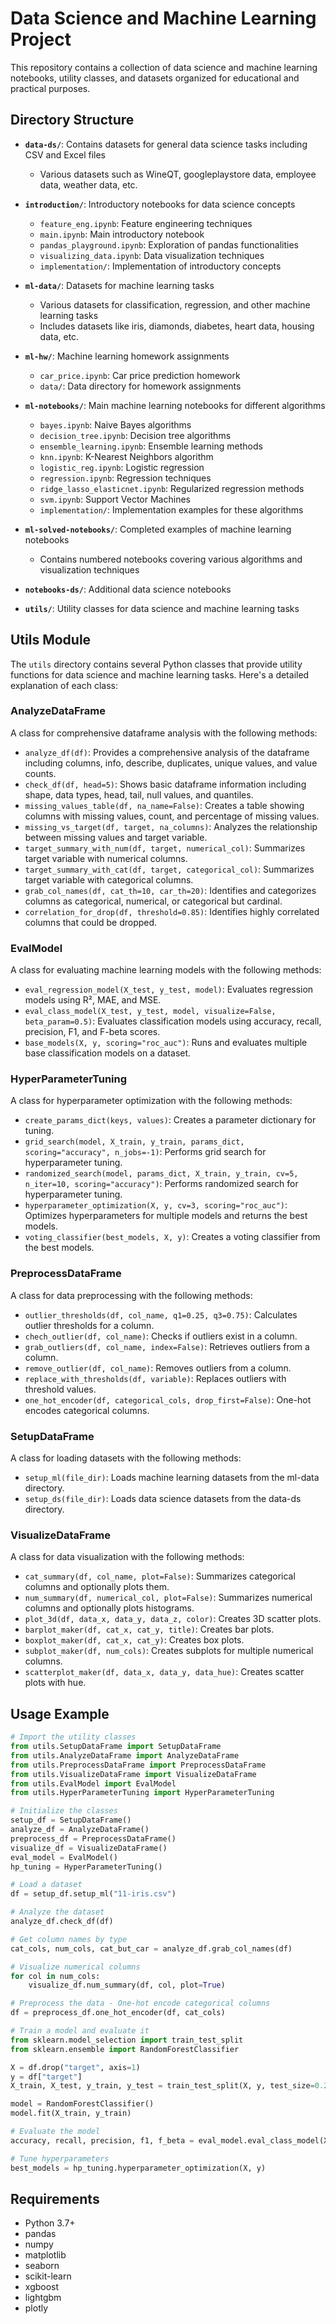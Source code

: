 # Data Science and Machine Learning Project

This repository contains a collection of data science and machine learning notebooks, utility classes, and datasets organized for educational and practical purposes.

## Directory Structure

- **`data-ds/`**: Contains datasets for general data science tasks including CSV and Excel files
  - Various datasets such as WineQT, googleplaystore data, employee data, weather data, etc.

- **`introduction/`**: Introductory notebooks for data science concepts
  - `feature_eng.ipynb`: Feature engineering techniques
  - `main.ipynb`: Main introductory notebook
  - `pandas_playground.ipynb`: Exploration of pandas functionalities
  - `visualizing_data.ipynb`: Data visualization techniques
  - `implementation/`: Implementation of introductory concepts

- **`ml-data/`**: Datasets for machine learning tasks
  - Various datasets for classification, regression, and other machine learning tasks
  - Includes datasets like iris, diamonds, diabetes, heart data, housing data, etc.

- **`ml-hw/`**: Machine learning homework assignments
  - `car_price.ipynb`: Car price prediction homework
  - `data/`: Data directory for homework assignments

- **`ml-notebooks/`**: Main machine learning notebooks for different algorithms
  - `bayes.ipynb`: Naive Bayes algorithms
  - `decision_tree.ipynb`: Decision tree algorithms
  - `ensemble_learning.ipynb`: Ensemble learning methods
  - `knn.ipynb`: K-Nearest Neighbors algorithm
  - `logistic_reg.ipynb`: Logistic regression
  - `regression.ipynb`: Regression techniques
  - `ridge_lasso_elasticnet.ipynb`: Regularized regression methods
  - `svm.ipynb`: Support Vector Machines
  - `implementation/`: Implementation examples for these algorithms

- **`ml-solved-notebooks/`**: Completed examples of machine learning notebooks
  - Contains numbered notebooks covering various algorithms and visualization techniques

- **`notebooks-ds/`**: Additional data science notebooks

- **`utils/`**: Utility classes for data science and machine learning tasks

## Utils Module

The `utils` directory contains several Python classes that provide utility functions for data science and machine learning tasks. Here's a detailed explanation of each class:

### AnalyzeDataFrame

A class for comprehensive dataframe analysis with the following methods:

- `analyze_df(df)`: Provides a comprehensive analysis of the dataframe including columns, info, describe, duplicates, unique values, and value counts.
- `check_df(df, head=5)`: Shows basic dataframe information including shape, data types, head, tail, null values, and quantiles.
- `missing_values_table(df, na_name=False)`: Creates a table showing columns with missing values, count, and percentage of missing values.
- `missing_vs_target(df, target, na_columns)`: Analyzes the relationship between missing values and target variable.
- `target_summary_with_num(df, target, numerical_col)`: Summarizes target variable with numerical columns.
- `target_summary_with_cat(df, target, categorical_col)`: Summarizes target variable with categorical columns.
- `grab_col_names(df, cat_th=10, car_th=20)`: Identifies and categorizes columns as categorical, numerical, or categorical but cardinal.
- `correlation_for_drop(df, threshold=0.85)`: Identifies highly correlated columns that could be dropped.

### EvalModel

A class for evaluating machine learning models with the following methods:

- `eval_regression_model(X_test, y_test, model)`: Evaluates regression models using R², MAE, and MSE.
- `eval_class_model(X_test, y_test, model, visualize=False, beta_param=0.5)`: Evaluates classification models using accuracy, recall, precision, F1, and F-beta scores.
- `base_models(X, y, scoring="roc_auc")`: Runs and evaluates multiple base classification models on a dataset.

### HyperParameterTuning

A class for hyperparameter optimization with the following methods:

- `create_params_dict(keys, values)`: Creates a parameter dictionary for tuning.
- `grid_search(model, X_train, y_train, params_dict, scoring="accuracy", n_jobs=-1)`: Performs grid search for hyperparameter tuning.
- `randomized_search(model, params_dict, X_train, y_train, cv=5, n_iter=10, scoring="accuracy")`: Performs randomized search for hyperparameter tuning.
- `hyperparameter_optimization(X, y, cv=3, scoring="roc_auc")`: Optimizes hyperparameters for multiple models and returns the best models.
- `voting_classifier(best_models, X, y)`: Creates a voting classifier from the best models.

### PreprocessDataFrame

A class for data preprocessing with the following methods:

- `outlier_thresholds(df, col_name, q1=0.25, q3=0.75)`: Calculates outlier thresholds for a column.
- `chech_outlier(df, col_name)`: Checks if outliers exist in a column.
- `grab_outliers(df, col_name, index=False)`: Retrieves outliers from a column.
- `remove_outlier(df, col_name)`: Removes outliers from a column.
- `replace_with_thresholds(df, variable)`: Replaces outliers with threshold values.
- `one_hot_encoder(df, categorical_cols, drop_first=False)`: One-hot encodes categorical columns.

### SetupDataFrame

A class for loading datasets with the following methods:

- `setup_ml(file_dir)`: Loads machine learning datasets from the ml-data directory.
- `setup_ds(file_dir)`: Loads data science datasets from the data-ds directory.

### VisualizeDataFrame

A class for data visualization with the following methods:

- `cat_summary(df, col_name, plot=False)`: Summarizes categorical columns and optionally plots them.
- `num_summary(df, numerical_col, plot=False)`: Summarizes numerical columns and optionally plots histograms.
- `plot_3d(df, data_x, data_y, data_z, color)`: Creates 3D scatter plots.
- `barplot_maker(df, cat_x, cat_y, title)`: Creates bar plots.
- `boxplot_maker(df, cat_x, cat_y)`: Creates box plots.
- `subplot_maker(df, num_cols)`: Creates subplots for multiple numerical columns.
- `scatterplot_maker(df, data_x, data_y, data_hue)`: Creates scatter plots with hue.

## Usage Example

```python
# Import the utility classes
from utils.SetupDataFrame import SetupDataFrame
from utils.AnalyzeDataFrame import AnalyzeDataFrame
from utils.PreprocessDataFrame import PreprocessDataFrame
from utils.VisualizeDataFrame import VisualizeDataFrame
from utils.EvalModel import EvalModel
from utils.HyperParameterTuning import HyperParameterTuning

# Initialize the classes
setup_df = SetupDataFrame()
analyze_df = AnalyzeDataFrame()
preprocess_df = PreprocessDataFrame()
visualize_df = VisualizeDataFrame()
eval_model = EvalModel()
hp_tuning = HyperParameterTuning()

# Load a dataset
df = setup_df.setup_ml("11-iris.csv")

# Analyze the dataset
analyze_df.check_df(df)

# Get column names by type
cat_cols, num_cols, cat_but_car = analyze_df.grab_col_names(df)

# Visualize numerical columns
for col in num_cols:
    visualize_df.num_summary(df, col, plot=True)

# Preprocess the data - One-hot encode categorical columns
df = preprocess_df.one_hot_encoder(df, cat_cols)

# Train a model and evaluate it
from sklearn.model_selection import train_test_split
from sklearn.ensemble import RandomForestClassifier

X = df.drop("target", axis=1)
y = df["target"]
X_train, X_test, y_train, y_test = train_test_split(X, y, test_size=0.2, random_state=42)

model = RandomForestClassifier()
model.fit(X_train, y_train)

# Evaluate the model
accuracy, recall, precision, f1, f_beta = eval_model.eval_class_model(X_test, y_test, model, visualize=True)

# Tune hyperparameters
best_models = hp_tuning.hyperparameter_optimization(X, y)
```

## Requirements

- Python 3.7+
- pandas
- numpy
- matplotlib
- seaborn
- scikit-learn
- xgboost
- lightgbm
- plotly

